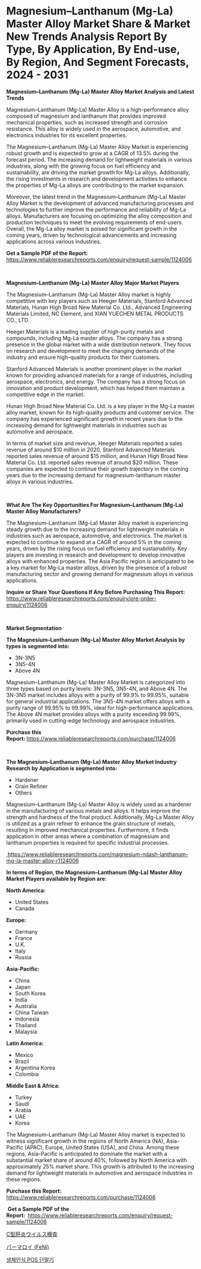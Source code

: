 <p><h1>Magnesium–Lanthanum (Mg-La) Master Alloy Market Share & Market New Trends Analysis Report By Type, By Application, By End-use, By Region, And Segment Forecasts, 2024 - 2031</h1></p><p><strong>Magnesium–Lanthanum (Mg-La) Master Alloy Market Analysis and Latest Trends</strong></p>
<p><p>Magnesium–Lanthanum (Mg-La) Master Alloy is a high-performance alloy composed of magnesium and lanthanum that provides improved mechanical properties, such as increased strength and corrosion resistance. This alloy is widely used in the aerospace, automotive, and electronics industries for its excellent properties.</p><p>The Magnesium–Lanthanum (Mg-La) Master Alloy Market is experiencing robust growth and is expected to grow at a CAGR of 13.5% during the forecast period. The increasing demand for lightweight materials in various industries, along with the growing focus on fuel efficiency and sustainability, are driving the market growth for Mg-La alloys. Additionally, the rising investments in research and development activities to enhance the properties of Mg-La alloys are contributing to the market expansion.</p><p>Moreover, the latest trend in the Magnesium–Lanthanum (Mg-La) Master Alloy Market is the development of advanced manufacturing processes and technologies to further improve the performance and reliability of Mg-La alloys. Manufacturers are focusing on optimizing the alloy composition and production techniques to meet the evolving requirements of end-users. Overall, the Mg-La alloy market is poised for significant growth in the coming years, driven by technological advancements and increasing applications across various industries.</p></p>
<p><strong>Get a Sample PDF of the Report:&nbsp;</strong> <a href="https://www.reliableresearchreports.com/enquiry/request-sample/1124006">https://www.reliableresearchreports.com/enquiry/request-sample/1124006</a></p>
<p>&nbsp;</p>
<p><strong>Magnesium–Lanthanum (Mg-La) Master Alloy Major Market Players</strong></p>
<p><p>The Magnesium–Lanthanum (Mg-La) Master Alloy market is highly competitive with key players such as Heeger Materials, Stanford Advanced Materials, Hunan High Broad New Material Co. Ltd., Advanced Engineering Materials Limited, NC Element, and XIAN YUECHEN METAL PRODUCTS CO., LTD.</p><p>Heeger Materials is a leading supplier of high-purity metals and compounds, including Mg-La master alloys. The company has a strong presence in the global market with a wide distribution network. They focus on research and development to meet the changing demands of the industry and ensure high-quality products for their customers.</p><p>Stanford Advanced Materials is another prominent player in the market known for providing advanced materials for a range of industries, including aerospace, electronics, and energy. The company has a strong focus on innovation and product development, which has helped them maintain a competitive edge in the market.</p><p>Hunan High Broad New Material Co. Ltd. is a key player in the Mg-La master alloy market, known for its high-quality products and customer service. The company has experienced significant growth in recent years due to the increasing demand for lightweight materials in industries such as automotive and aerospace.</p><p>In terms of market size and revenue, Heeger Materials reported a sales revenue of around $10 million in 2020, Stanford Advanced Materials reported sales revenue of around $15 million, and Hunan High Broad New Material Co. Ltd. reported sales revenue of around $20 million. These companies are expected to continue their growth trajectory in the coming years due to the increasing demand for magnesium-lanthanum master alloys in various industries.</p></p>
<p>&nbsp;</p>
<p><strong>What Are The Key Opportunities For Magnesium–Lanthanum (Mg-La) Master Alloy Manufacturers?</strong></p>
<p><p>The Magnesium–Lanthanum (Mg-La) Master Alloy market is experiencing steady growth due to the increasing demand for lightweight materials in industries such as aerospace, automotive, and electronics. The market is expected to continue to expand at a CAGR of around 5% in the coming years, driven by the rising focus on fuel efficiency and sustainability. Key players are investing in research and development to develop innovative alloys with enhanced properties. The Asia Pacific region is anticipated to be a key market for Mg-La master alloys, driven by the presence of a robust manufacturing sector and growing demand for magnesium alloys in various applications.</p></p>
<p><strong>Inquire or Share Your Questions If Any Before Purchasing This Report:</strong> <a href="https://www.reliableresearchreports.com/enquiry/pre-order-enquiry/1124006">https://www.reliableresearchreports.com/enquiry/pre-order-enquiry/1124006</a></p>
<p>&nbsp;</p>
<p><strong>Market Segmentation</strong></p>
<p><strong>The Magnesium–Lanthanum (Mg-La) Master Alloy Market Analysis by types is segmented into:</strong></p>
<p><ul><li>3N-3N5</li><li>3N5-4N</li><li>Above 4N</li></ul></p>
<p><p>Magnesium–Lanthanum (Mg-La) Master Alloy Market is categorized into three types based on purity levels: 3N-3N5, 3N5-4N, and Above 4N. The 3N-3N5 market includes alloys with a purity of 99.9% to 99.95%, suitable for general industrial applications. The 3N5-4N market offers alloys with a purity range of 99.95% to 99.99%, ideal for high-performance applications. The Above 4N market provides alloys with a purity exceeding 99.99%, primarily used in cutting-edge technology and aerospace industries.</p></p>
<p><strong>Purchase this Report:&nbsp;</strong><a href="https://www.reliableresearchreports.com/purchase/1124006">https://www.reliableresearchreports.com/purchase/1124006</a></p>
<p>&nbsp;</p>
<p><strong>The Magnesium–Lanthanum (Mg-La) Master Alloy Market Industry Research by Application is segmented into:</strong></p>
<p><ul><li>Hardener</li><li>Grain Refiner</li><li>Others</li></ul></p>
<p><p>Magnesium–Lanthanum (Mg-La) Master Alloy is widely used as a hardener in the manufacturing of various metals and alloys. It helps improve the strength and hardness of the final product. Additionally, Mg-La Master Alloy is utilized as a grain refiner to enhance the grain structure of metals, resulting in improved mechanical properties. Furthermore, it finds application in other areas where a combination of magnesium and lanthanum properties is required for specific industrial processes.</p></p>
<p><a href="https://www.reliableresearchreports.com/magnesium-ndash-lanthanum-mg-la-master-alloy-r1124006">&nbsp;https://www.reliableresearchreports.com/magnesium-ndash-lanthanum-mg-la-master-alloy-r1124006</a></p>
<p><strong>In terms of Region, the Magnesium–Lanthanum (Mg-La) Master Alloy Market Players available by Region are:</strong></p>
<p>
    <p> <strong> North America: </strong>
        <ul>
            <li>United States</li>
            <li>Canada</li>
        </ul>
        </p> 
    <p> <strong> Europe: </strong>
        <ul>
            <li>Germany</li>
            <li>France</li>
            <li>U.K.</li>
            <li>Italy</li>
            <li>Russia</li>
        </ul>
        </p> 
    <p> <strong> Asia-Pacific: </strong>
        <ul>
            <li>China</li>
            <li>Japan</li>
            <li>South Korea</li>
            <li>India</li>
            <li>Australia</li>
            <li>China Taiwan</li>
            <li>Indonesia</li>
            <li>Thailand</li>
            <li>Malaysia</li>
        </ul>
        </p> 
    <p> <strong> Latin America: </strong>
        <ul>
            <li>Mexico</li>
            <li>Brazil</li>
            <li>Argentina Korea</li>
            <li>Colombia</li>
        </ul>
        </p> 
    <p> <strong> Middle East & Africa: </strong>
        <ul>
            <li>Turkey</li>
            <li>Saudi</li>
            <li>Arabia</li>
            <li>UAE</li>
            <li>Korea</li>
        </ul>
    </p>
    </p>
<p><p>The Magnesium–Lanthanum (Mg-La) Master Alloy market is expected to witness significant growth in the regions of North America (NA), Asia-Pacific (APAC), Europe, United States (USA), and China. Among these regions, Asia-Pacific is anticipated to dominate the market with a substantial market share of around 40%, followed by North America with approximately 25% market share. This growth is attributed to the increasing demand for lightweight materials in automotive and aerospace industries in these regions.</p></p>
<p><strong>Purchase this Report: </strong><a href="https://www.reliableresearchreports.com/purchase/1124006">https://www.reliableresearchreports.com/purchase/1124006</a></p>
<p>&nbsp;<strong>Get a Sample PDF of the Report:&nbsp;&nbsp;</strong><a href="https://www.reliableresearchreports.com/enquiry/request-sample/1124006">https://www.reliableresearchreports.com/enquiry/request-sample/1124006</a></p>
<p><strong></strong></p>
<p><p><a href="https://medium.com/@attyourniture/%E8%82%9D%E7%82%8Ec%E3%82%A6%E3%82%A4%E3%83%AB%E3%82%B9%E6%A4%9C%E6%9F%BB%E5%B8%82%E5%A0%B4%E3%81%AE%E8%AA%BF%E6%9F%BB%E3%83%AC%E3%83%9D%E3%83%BC%E3%83%88-%E6%AD%B4%E5%8F%B2%E3%81%8A%E3%82%88%E3%81%B32031%E5%B9%B4%E3%81%BE%E3%81%A7%E3%81%AE%E4%BA%88%E6%B8%AC-d57dc4b18158">C型肝炎ウイルス検査</a></p><p><a href="https://github.com/RandallRunte2023/Market-Research-Report-List-1/blob/main/599362188112.md">パーマロイ (FeNi)</a></p><p><a href="https://medium.com/@jesseperry626/%EC%83%9D%EC%B2%B4-%EC%9D%B8%EC%8B%9D-%ED%8F%AC%EC%9D%B8%ED%8A%B8-%EC%98%A4%EB%B8%8C-%EC%84%B8%EC%9D%BC%EC%A6%88-%ED%84%B0%EB%AF%B8%EB%84%90-%EC%8B%9C%EC%9E%A5-%EB%B6%84%EC%84%9D-%EB%85%84%ED%8F%89%EA%B7%A0-%EC%84%B1%EC%9E%A5%EB%A5%A0-%EC%8B%9C%EC%9E%A5-%EC%84%B8%EB%B6%84%ED%99%94-%EB%B0%8F-%EA%B8%80%EB%A1%9C%EB%B2%8C-%EC%82%B0%EC%97%85-%EA%B0%9C%EC%9A%94-f4a4a1d5602f">생체인식 POS 단말기</a></p></p>